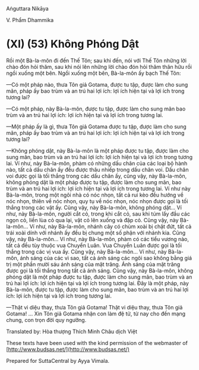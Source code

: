  

Aṅguttara Nikāya

V. Phẩm Dhammika

# (XI) (53) Không Phóng Dật

Rồi một Bà-la-môn đi đến Thế Tôn; sau khi đến, nói với Thế Tôn những lời chào đón hỏi thăm, sau khi nói lên những lời chào đón hỏi thăm thân hữu rồi ngồi xuống một bên. Ngồi xuống một bên, Bà-la-môn ấy bạch Thế Tôn:

—Có một pháp nào, thưa Tôn giả Gotama, được tu tập, được làm cho sung mãn, pháp ấy bao trùm và an trú hai lợi ích: lợi ích hiện tại và lợi ích trong tương lai?

—Có một pháp, này Bà-la-môn, được tu tập, được làm cho sung mãn bao trùm và an trú hai lợi ích: lợi ích hiện tại và lợi ích trong tương lai.

—Một pháp ấy là gì, thưa Tôn giả Gotama được tu tập, được làm cho sung mãn, pháp ấy bao trùm và an trú hai lợi ích: lợi ích hiện tại và lợi ích trong tương lai?

—Không phóng dật, này Bà-la-môn là một pháp được tu tập, được làm cho sung mãn, bao trùm và an trú hai lợi ích: lợi ích hiện tại và lợi ích trong tương lai. Ví như, này Bà-la-môn, phàm có những dấu chân của các loại bộ hành nào, tất cả dấu chân ấy đều được thâu nhiếp trong dấu chân voi. Dấu chân voi được gọi là tối thắng trong các dấu chân ấy, cũng vậy, này Bà-la-môn, không phóng dật là một pháp được tu tập, được làm cho sung mãn, bao trùm và an trú hai lợi ích: lợi ích hiện tại và lợi ích trong tương lai. Ví như này Bà-la-môn, trong một ngôi nhà có nóc nhọn, tất cả rui kèo đều hướng về nóc nhọn, thiên về nóc nhọn, quy tụ về nóc nhọn, nóc nhọn được gọi là tối thắng trong các vật ấy. Cũng vậy, này Bà-la-môn, không phóng dật... Ví như, này Bà-la-môn, người cắt cỏ, trong khi cắt cỏ, sau khi túm lấy đầu các ngọn cỏ, liền lùa cỏ qua lại, vặt cỏ lên xuống và đập cỏ. Cũng vậy, này Bà-la-môn... Ví như, này Bà-la-môn, nhánh cây có chùm xoài bị chặt đứt, tất cả trái xoài dính với nhánh ấy đều bị chung một số phận với nhánh kia. Cũng vậy, này Bà-la-môn... Ví như, này Bà-la-môn, phàm có các tiểu vương nào, tất cả đều tùy thuộc vua Chuyển Luân. Vua Chuyển Luân được gọi là tối thắng trong các vị vua ấy. Cũng vậy, này Bà-la-môn... Ví như, này Bà-la-môn, ánh sáng của các vì sao, tất cả ánh sáng các ngôi sao không bằng giá trị một phần mười sáu ánh sáng của mặt trăng. Ánh sáng của mặt trăng được gọi là tối thắng trong tất cả ánh sáng. Cũng vậy, này Bà-la-môn, không phóng dật là một pháp được tu tập, được làm cho sung mãn, bao trùm và an trú hai lợi ích: lợi ích hiện tại và lợi ích trong tương lai. Ðây là một pháp, này Bà-la-môn, được tu tập, được làm cho sung mãn, bao trùm và an trú hai lợi ích: lợi ích hiện tại và lợi ích trong tương lai.

—Thật vi diệu thay, thưa Tôn giả Gotama! Thật vi diệu thay, thưa Tôn giả Gotama! ... Xin Tôn giả Gotama nhận con làm đệ tử, từ nay cho đến mạng chung, con trọn đời quy ngưỡng.

Translated by: Hòa thượng Thích Minh Châu dịch Việt

These texts have been used with the kind permission of the webmaster of [http://www.budsas.net/](http://www.budsas.net/)

Prepared for SuttaCentral by Ayya Vimala.
